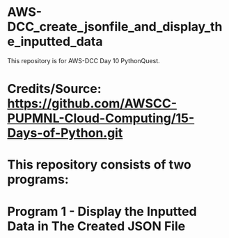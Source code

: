 # AWS-DCC_create_jsonfile_and_display_the_inputted_data
This repository is for AWS-DCC Day 10 PythonQuest.
#
# Credits/Source: https://github.com/AWSCC-PUPMNL-Cloud-Computing/15-Days-of-Python.git
#
# This repository consists of two programs: 
# Program 1 - Display the Inputted Data in The Created JSON File

